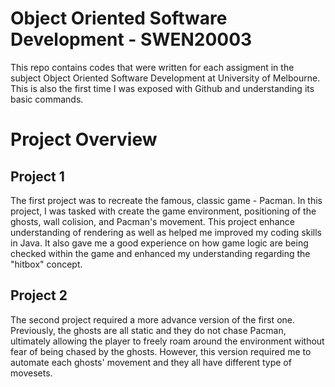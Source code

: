 # Object Oriented Software Development - SWEN20003
This repo contains codes that were written for each assigment in the subject Object Oriented Software Development at University of Melbourne. This is also the first time I was exposed with Github and understanding its basic commands.

# Project Overview
## Project 1
The first project was to recreate the famous, classic game - Pacman. In this project, I was tasked with create the game environment, positioning of the ghosts, wall colision, and Pacman's movement. This project enhance understanding of rendering as well as helped me improved my coding skills in Java. It also gave me a good experience on how game logic are being checked within the game and enhanced my understanding regarding the "hitbox" concept.

## Project 2
The second project required a more advance version of the first one. Previously, the ghosts are all static and they do not chase Pacman, ultimately allowing the player to freely roam around the environment without fear of being chased by the ghosts. However, this version required me to automate each ghosts' movement and they all have different type of movesets. 
